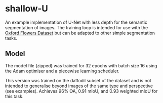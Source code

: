 # shallow-U
An example implementation of U-Net with less depth for the semantic segmentation of images. The training loop is intended for use with the [Oxford Flowers Dataset](https://www.robots.ox.ac.uk/~vgg/data/flowers/17/index.html) but can be adapted to other simple segmentation tasks.
## Model
The model file (zipped) was trained for 32 epochs with batch size 16 using the Adam optimiser and a piecewise learning scheduler.

This version was trained on the daffodil subset of the dataset and is not intended to generalise beyond images of the same type and perspective (see examples). Achieves 96% OA, 0.91 mIoU, and 0.93 weighted mIoU for this task.

